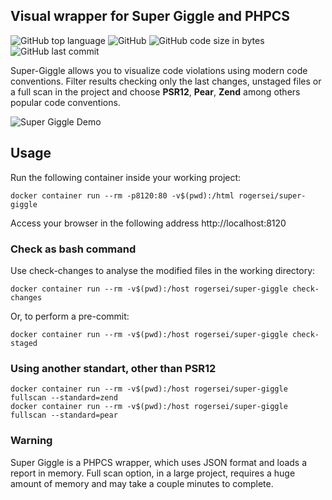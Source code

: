 ## Visual wrapper for Super Giggle and PHPCS

![GitHub top language](https://img.shields.io/github/languages/top/roger-sei/docker-super-giggle?style=for-the-badge)
![GitHub](https://img.shields.io/github/license/roger-sei/docker-super-giggle?style=for-the-badge)
![GitHub code size in bytes](https://img.shields.io/github/languages/code-size/roger-sei/docker-super-giggle?style=for-the-badge)
![GitHub last commit](https://img.shields.io/github/last-commit/roger-sei/docker-super-giggle?style=for-the-badge)



Super-Giggle allows you to visualize code violations using modern code conventions.
Filter results checking only the last changes, unstaged files or a full scan in the project and choose **PSR12**, **Pear**, **Zend** among others popular code conventions.

![Super Giggle Demo](https://roger-sei.github.io/assets/visual-demo.gif)



## Usage

Run the following container inside your working project:

```
docker container run --rm -p8120:80 -v$(pwd):/html rogersei/super-giggle
```

Access your browser in the following address http://localhost:8120



### Check as bash command

Use check-changes to analyse the modified files in the working directory:
```
docker container run --rm -v$(pwd):/host rogersei/super-giggle check-changes
```

Or, to perform a pre-commit:
```
docker container run --rm -v$(pwd):/host rogersei/super-giggle check-staged
```



### Using another standart, other than PSR12

```
docker container run --rm -v$(pwd):/host rogersei/super-giggle fullscan --standard=zend
docker container run --rm -v$(pwd):/host rogersei/super-giggle fullscan --standard=pear
```



### Warning
Super Giggle is a PHPCS wrapper, which uses JSON format and loads a report in memory. Full scan option, in a large project, requires a huge amount of memory and may take a couple minutes to complete.
